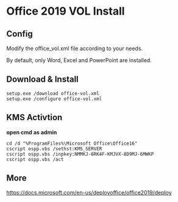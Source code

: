# Office 2019 VOL Install

## Config

Modify the office_vol.xml file according to your needs. 

By default, only Word, Excel and PowerPoint are installed.

## Download & Install

```
setup.exe /download office-vol.xml
setup.exe /configure office-vol.xml
```

## KMS Activtion

**open cmd as admin**

```
cd /d "%ProgramFiles%\Microsoft Office\Office16"
cscript ospp.vbs /sethst:KMS_SERVER
cscript ospp.vbs /inpkey:NMMKJ-6RK4F-KMJVX-8D9MJ-6MWKP
cscript ospp.vbs /act
```

## More

https://docs.microsoft.com/en-us/deployoffice/office2019/deploy
